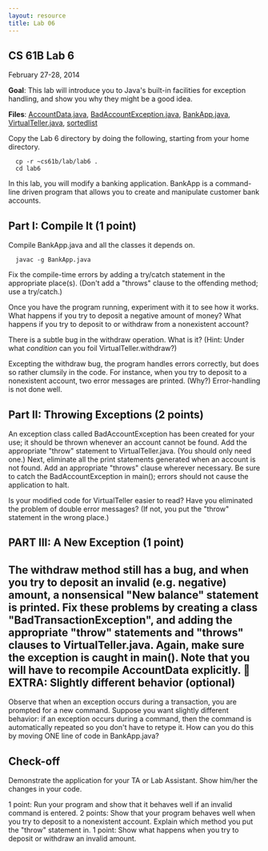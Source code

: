 ```yaml
---
layout: resource
title: Lab 06
---
```

CS 61B Lab 6
------------
February 27-28, 2014

**Goal**:  This lab will introduce you to Java's built-in facilities for exception
handling, and show you why they might be a good idea.

**Files**: <a href="AccountData.java">AccountData.java</a>, <a href="BadAccountException.java">BadAccountException.java</a>, <a href="BankApp.java">BankApp.java</a>, <a href="VirtualTeller.java">VirtualTeller.java</a>, <a href="sortedlist">sortedlist</a>

Copy the Lab 6 directory by doing the following, starting from your home
directory.

	  cp -r ~cs61b/lab/lab6 .
	  cd lab6

In this lab, you will modify a banking application.  BankApp is a command-line
driven program that allows you to create and manipulate customer bank accounts.

Part I:  Compile It (1 point)
-----------------------------
Compile BankApp.java and all the classes it depends on.

	  javac -g BankApp.java

Fix the compile-time errors by adding a try/catch statement in the appropriate
place(s).  (Don't add a "throws" clause to the offending method; use a
try/catch.)

Once you have the program running, experiment with it to see how it works.
What happens if you try to deposit a negative amount of money?  What happens if
you try to deposit to or withdraw from a nonexistent account?

There is a subtle bug in the withdraw operation.  What is it?
(Hint:  Under what _condition_ can you foil VirtualTeller.withdraw?)

Excepting the withdraw bug, the program handles errors correctly, but does so
rather clumsily in the code.  For instance, when you try to deposit to a
nonexistent account, two error messages are printed.  (Why?)  Error-handling is
not done well.

Part II:  Throwing Exceptions (2 points)
----------------------------------------
An exception class called BadAccountException has been created for your use;
it should be thrown whenever an account cannot be found.  Add the appropriate
"throw" statement to VirtualTeller.java.  (You should only need one.)  Next,
eliminate all the print statements generated when an account is not found.
Add an appropriate "throws" clause wherever necessary.  Be sure to catch the
BadAccountException in main(); errors should not cause the application to halt.

Is your modified code for VirtualTeller easier to read?  Have you eliminated
the problem of double error messages?  (If not, you put the "throw" statement
in the wrong place.)

PART III:  A New Exception (1 point)
------------------------------------
The withdraw method still has a bug, and when you try to deposit an invalid
(e.g. negative) amount, a nonsensical "New balance" statement is printed.
Fix these problems by creating a class "BadTransactionException", and adding
the appropriate "throw" statements and "throws" clauses to VirtualTeller.java.
Again, make sure the exception is caught in main().  Note that you will have to
recompile AccountData explicitly.

EXTRA:  Slightly different behavior (optional)
----------------------------------------------
Observe that when an exception occurs during a transaction, you are prompted
for a new command.  Suppose you want slightly different behavior:  if an
exception occurs during a command, then the command is automatically repeated
so you don't have to retype it.  How can you do this by moving ONE line of code
in BankApp.java?

Check-off
---------
Demonstrate the application for your TA or Lab Assistant.  Show him/her the
changes in your code.

1 point:   Run your program and show that it behaves well if an invalid
           command is entered.
2 points:  Show that your program behaves well when you try to deposit to a
           nonexistent account.  Explain which method you put the "throw"
           statement in.
1 point:   Show what happens when you try to deposit or withdraw an invalid
           amount.
